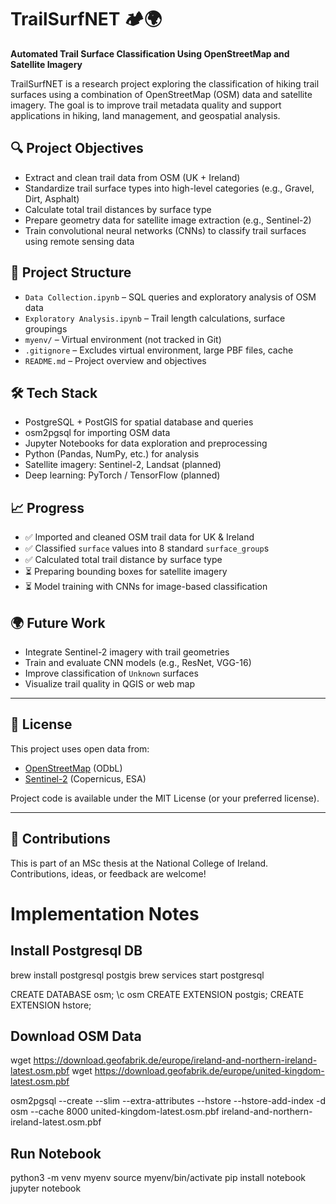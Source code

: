# TrailSurfNET 🏕️🌍

**Automated Trail Surface Classification Using OpenStreetMap and Satellite Imagery**

TrailSurfNET is a research project exploring the classification of hiking trail surfaces using a combination of OpenStreetMap (OSM) data and satellite imagery. The goal is to improve trail metadata quality and support applications in hiking, land management, and geospatial analysis.

## 🔍 Project Objectives

- Extract and clean trail data from OSM (UK + Ireland)
- Standardize trail surface types into high-level categories (e.g., Gravel, Dirt, Asphalt)
- Calculate total trail distances by surface type
- Prepare geometry data for satellite image extraction (e.g., Sentinel-2)
- Train convolutional neural networks (CNNs) to classify trail surfaces using remote sensing data

## 📂 Project Structure

- `Data Collection.ipynb` – SQL queries and exploratory analysis of OSM data
- `Exploratory Analysis.ipynb` – Trail length calculations, surface groupings
- `myenv/` – Virtual environment (not tracked in Git)
- `.gitignore` – Excludes virtual environment, large PBF files, cache
- `README.md` – Project overview and objectives

## 🛠️ Tech Stack

- PostgreSQL + PostGIS for spatial database and queries
- osm2pgsql for importing OSM data
- Jupyter Notebooks for data exploration and preprocessing
- Python (Pandas, NumPy, etc.) for analysis
- Satellite imagery: Sentinel-2, Landsat (planned)
- Deep learning: PyTorch / TensorFlow (planned)

## 📈 Progress

- ✅ Imported and cleaned OSM trail data for UK & Ireland
- ✅ Classified `surface` values into 8 standard `surface_group`s
- ✅ Calculated total trail distance by surface type
- ⏳ Preparing bounding boxes for satellite imagery
- ⏳ Model training with CNNs for image-based classification

## 🌍 Future Work

- Integrate Sentinel-2 imagery with trail geometries
- Train and evaluate CNN models (e.g., ResNet, VGG-16)
- Improve classification of `Unknown` surfaces
- Visualize trail quality in QGIS or web map

---

## 📜 License

This project uses open data from:
- [OpenStreetMap](https://www.openstreetmap.org/about) (ODbL)
- [Sentinel-2](https://sentinel.esa.int/web/sentinel/missions/sentinel-2) (Copernicus, ESA)

Project code is available under the MIT License (or your preferred license).

---

## 🙌 Contributions

This is part of an MSc thesis at the National College of Ireland. Contributions, ideas, or feedback are welcome!








# Implementation Notes

## Install Postgresql DB
brew install postgresql postgis
brew services start postgresql

CREATE DATABASE osm;
\c osm
CREATE EXTENSION postgis;
CREATE EXTENSION hstore;

## Download OSM Data
wget https://download.geofabrik.de/europe/ireland-and-northern-ireland-latest.osm.pbf
wget https://download.geofabrik.de/europe/united-kingdom-latest.osm.pbf

osm2pgsql --create --slim --extra-attributes --hstore --hstore-add-index -d osm --cache 8000 united-kingdom-latest.osm.pbf ireland-and-northern-ireland-latest.osm.pbf

## Run Notebook
python3 -m venv myenv
source myenv/bin/activate
pip install notebook
jupyter notebook


